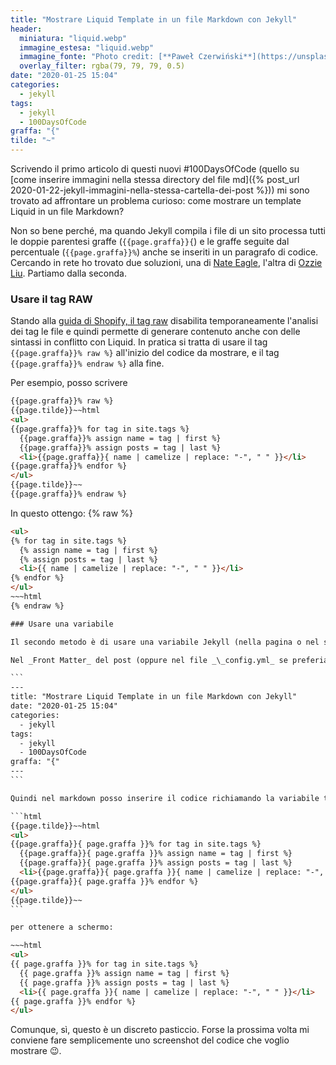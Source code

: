 ```yaml
---
title: "Mostrare Liquid Template in un file Markdown con Jekyll"
header:
  miniatura: "liquid.webp"
  immagine_estesa: "liquid.webp"
  immagine_fonte: "Photo credit: [**Paweł Czerwiński**](https://unsplash.com/@pawel_czerwinski)"
  overlay_filter: rgba(79, 79, 79, 0.5)
date: "2020-01-25 15:04"
categories:
  - jekyll
tags:
  - jekyll
  - 100DaysOfCode
graffa: "{"
tilde: "~"
---
```


Scrivendo il primo articolo di questi nuovi #100DaysOfCode (quello su [come inserire immagini nella stessa directory del file md]({% post_url 2020-01-22-jekyll-immagini-nella-stessa-cartella-dei-post %})) mi sono trovato ad affrontare un problema curioso: come mostrare un template Liquid in un file Markdown?

Non so bene perché, ma quando Jekyll compila i file di un sito processa tutti le doppie parentesi  graffe (`{{page.graffa}}{`) e le graffe seguite dal percentuale (`{{page.graffa}}%`) anche se inseriti in un paragrafo di codice. Cercando in rete ho trovato due soluzioni, una di [Nate Eagle](https://nateeagle.com/2011/08/31/how-to-output-curly-brackets-in-jekyll/), l'altra di [Ozzie Liu](https://ozzieliu.com/2016/04/26/writing-liquid-template-in-markdown-with-jekyll/). Partiamo dalla seconda.

### Usare il tag RAW

Stando alla [guida di Shopify, il tag raw](https://github.com/Shopify/liquid/wiki/liquid-for-designers#raw) disabilita temporaneamente l'analisi dei tag le file e quindi permette di generare contenuto anche con delle sintassi in conflitto con Liquid. In pratica si tratta di usare il tag `{{page.graffa}}% raw %}` all'inizio del codice da mostrare, e il tag `{{page.graffa}}% endraw %}` alla fine.

Per esempio, posso scrivere

```html
{{page.graffa}}% raw %}
{{page.tilde}}~~html
<ul>
{{page.graffa}}% for tag in site.tags %}
  {{page.graffa}}% assign name = tag | first %}
  {{page.graffa}}% assign posts = tag | last %}
  <li>{{page.graffa}}{ name | camelize | replace: "-", " " }}</li>
{{page.graffa}}% endfor %}
</ul>
{{page.tilde}}~~
{{page.graffa}}% endraw %}
```

In questo ottengo:
{% raw %}
~~~html
<ul>
{% for tag in site.tags %}
  {% assign name = tag | first %}
  {% assign posts = tag | last %}
  <li>{{ name | camelize | replace: "-", " " }}</li>
{% endfor %}
</ul>
~~~html
{% endraw %}

### Usare una variabile

Il secondo metodo è di usare una variabile Jekyll (nella pagina o nel sito) per rompere la successione delle parentesi graffe (`{{page.graffa}}{` e `{{page.graffa}}%`) in modo da impedire a Jekyll di processare il contenuto.

Nel _Front Matter_ del post (oppure nel file _\_config.yml_ se preferiamo) aggiungo una variabile `graffa`:

```
---
title: "Mostrare Liquid Template in un file Markdown con Jekyll"
date: "2020-01-25 15:04"
categories:
  - jekyll
tags:
  - jekyll
  - 100DaysOfCode
graffa: "{"
---
```

Quindi nel markdown posso inserire il codice richiamando la variabile tramite il tag `{{page.graffa}}{ page.graffa }}` (oppure `{{page.graffa}}{ site.graffa }}` ):

```html
{{page.tilde}}~~html
<ul>
{{page.graffa}}{ page.graffa }}% for tag in site.tags %}
  {{page.graffa}}{ page.graffa }}% assign name = tag | first %}
  {{page.graffa}}{ page.graffa }}% assign posts = tag | last %}
  <li>{{page.graffa}}{ page.graffa }}{ name | camelize | replace: "-", " " }}</li>
{{page.graffa}}{ page.graffa }}% endfor %}
</ul>
{{page.tilde}}~~
```

per ottenere a schermo:

~~~html
<ul>
{{ page.graffa }}% for tag in site.tags %}
  {{ page.graffa }}% assign name = tag | first %}
  {{ page.graffa }}% assign posts = tag | last %}
  <li>{{ page.graffa }}{ name | camelize | replace: "-", " " }}</li>
{{ page.graffa }}% endfor %}
</ul>
~~~

Comunque, sì, questo è un discreto pasticcio. Forse la prossima volta mi conviene fare semplicemente uno screenshot del codice che voglio mostrare :wink:.
